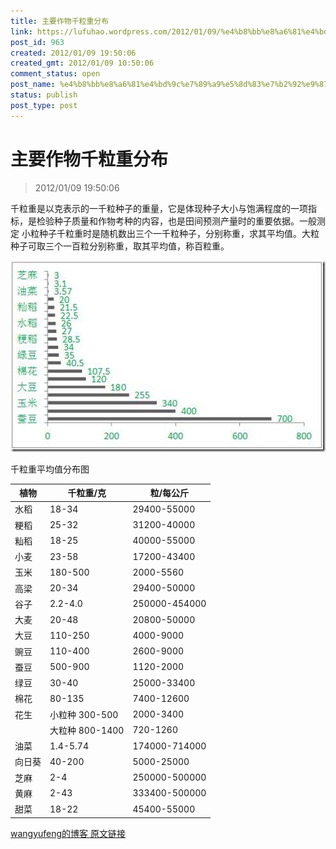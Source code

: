 ```yaml
---
title: 主要作物千粒重分布
link: https://lufuhao.wordpress.com/2012/01/09/%e4%b8%bb%e8%a6%81%e4%bd%9c%e7%89%a9%e5%8d%83%e7%b2%92%e9%87%8d%e5%88%86%e5%b8%83/
post_id: 963
created: 2012/01/09 19:50:06
created_gmt: 2012/01/09 10:50:06
comment_status: open
post_name: %e4%b8%bb%e8%a6%81%e4%bd%9c%e7%89%a9%e5%8d%83%e7%b2%92%e9%87%8d%e5%88%86%e5%b8%83
status: publish
post_type: post
---
```


# 主要作物千粒重分布

> 2012/01/09 19:50:06

千粒重是以克表示的一千粒种子的重量，它是体现种子大小与饱满程度的一项指标，是检验种子质量和作物考种的内容，也是田间预测产量时的重要依据。一般测定 小粒种子千粒重时是随机数出三个一千粒种子，分别称重，求其平均值。大粒种子可取三个一百粒分别称重，取其平均值，称百粒重。

![20120109-195006-0001](/assets/images/20120109-195006-0001.jpg)

千粒重平均值分布图

| 植物 | 千粒重/克 | 粒/每公斤 |
| ---- | --------- | -------- |
| 水稻 | 18-34 | 29400-55000 |
| 粳稻 | 25-32 | 31200-40000 |
| 籼稻 | 18-25 | 40000-55000 |
| 小麦 | 23-58 | 17200-43400 |
| 玉米 | 180-500 | 2000-5560 |
| 高梁 | 20-34 | 29400-50000 |
| 谷子 | 2.2-4.0 | 250000-454000 |
| 大麦 | 20-48 | 20800-50000 |
| 大豆 | 110-250 | 4000-9000 |
| 豌豆 | 110-400 | 2600-9000 |
| 蚕豆 | 500-900 | 1120-2000 |
| 绿豆 | 30-40 | 25000-33400 |
| 棉花 | 80-135 | 7400-12600 |
| 花生 | 小粒种 300-500 | 2000-3400 |
|      | 大粒种 800-1400 | 720-1260 |
| 油菜 | 1.4-5.74 | 174000-714000 |
| 向日葵 | 40-200 | 5000-25000 |
| 芝麻 | 2-4 | 250000-500000 |
| 黄麻 | 2-43 | 333400-500000 |
| 甜菜 | 18-22 | 45400-55000 |

[wangyufeng的博客 原文链接](http://wangyufeng222.blog.163.com/blog/static/128222070201209435628/)
